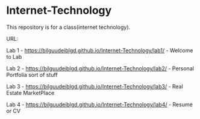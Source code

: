 # Internet-Technology
This repository is for a class(internet technology).

URL: 


Lab 1 - https://bilguudeiblgd.github.io/Internet-Technology/lab1/ - Welcome to Lab

Lab 2 - https://bilguudeiblgd.github.io/Internet-Technology/lab2/ - Personal Portfolia sort of stuff

Lab 3 - https://bilguudeiblgd.github.io/Internet-Technology/lab3/ - Real Estate MarketPlace

Lab 4 - https://bilguudeiblgd.github.io/Internet-Technology/lab4/ - Resume or CV
